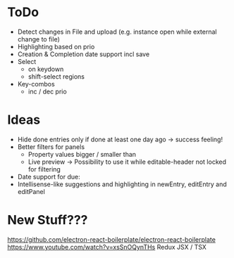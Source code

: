 # ToDo

-   Detect changes in File and upload (e.g. instance open while external change to file)
-   Highlighting based on prio
-   Creation & Completion date support incl save
-   Select
    -   on keydown
    -   shift-select regions
-   Key-combos
    -   inc / dec prio

# Ideas

-   Hide done entries only if done at least one day ago -> success feeling!
-   Better filters for panels
    -   Property values bigger / smaller than
    -   Live preview -> Possibility to use it while editable-header not locked for filtering
-   Date support for due:
-   Intellisense-like suggestions and highlighting in newEntry, editEntry and editPanel

# New Stuff???

https://github.com/electron-react-boilerplate/electron-react-boilerplate
https://www.youtube.com/watch?v=xsSnOQynTHs
Redux
JSX / TSX